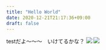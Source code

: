 ```yaml
---
title: "Hello World"
date: 2020-12-21T21:17:36+09:00
draft: false
---
```


testだよ〜〜〜　いけてるかな？
![](https://cdn.discordapp.com/attachments/697796206327234595/796033702022873088/3e46943651b6f628.svg)
![](https://cdn.discordapp.com/attachments/697796206327234595/796034250938908702/dbbd188b9631a0aa.png)
